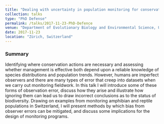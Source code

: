 ```yaml
---
title: "Dealing with uncertainty in population monitoring for conservation"
collection: talks
type: "PhD Defense"
permalink: /talks/2017-11-23-PhD-Defence
venue: "Department of Evolutionary Biology and Environmental Science, University of Zürich"
date: 2017-11-23 
location: "Zürich, Switzerland"
---
```


### Summary

Identifying where conservation actions are necessary and assessing whether management is effective both depend upon a reliable knowledge of species distributions and population trends. However, humans are imperfect observers and there are many types of error that creep into datasets when we carry out monitoring fieldwork. In this talk I will introduce some of these forms of observation error, discuss how they arise and illustrate how ignoring them can lead us to draw incorrect conclusions as to the status of biodiversity. Drawing on examples from monitoring amphibian and reptile populations in Switzerland, I will present methods by which bias from observer errors can be mitigated, and discuss some implications for the design of monitoring programs.
